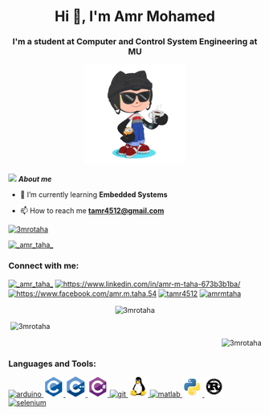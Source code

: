<h1 align="center">Hi 👋, I'm Amr Mohamed</h1>
<h3 align="center">I'm a student at Computer and Control System Engineering at MU</h3>

<div align=center>
        <img src="https://raw.githubusercontent.com/AhmedFathyDev/AhmedFathyDev/main/GitHub.png" alt="GitHub Octocat Drinking a Cup of Coffee" height="200">
</div>

 <img src="https://media.giphy.com/media/ObNTw8Uzwy6KQ/giphy.gif" width="30px">&nbsp;***About me***

- 🌱 I’m currently learning **Embedded Systems**

- 📫 How to reach me **tamr4512@gmail.com**

<p align="left"> <a href="https://github.com/ryo-ma/github-profile-trophy"><img src="https://github-profile-trophy.vercel.app/?username=3mrotaha" alt="3mrotaha" /></a> </p>

<p align="left"> <a href="https://twitter.com/_amr_taha_" target="blank"><img src="https://img.shields.io/twitter/follow/_amr_taha_?logo=twitter&style=for-the-badge" alt="_amr_taha_" /></a> </p>


<h3 align="left">Connect with me:</h3>
<p align="left">
<a href="https://twitter.com/_amr_taha_" target="blank"><img align="center" src="https://raw.githubusercontent.com/rahuldkjain/github-profile-readme-generator/master/src/images/icons/Social/twitter.svg" alt="_amr_taha_" height="30" width="40" /></a>
<a href="https://linkedin.com/in/https://www.linkedin.com/in/amr-m-taha-673b3b1ba/" target="blank"><img align="center" src="https://raw.githubusercontent.com/rahuldkjain/github-profile-readme-generator/master/src/images/icons/Social/linked-in-alt.svg" alt="https://www.linkedin.com/in/amr-m-taha-673b3b1ba/" height="30" width="40" /></a>
<a href="https://fb.com/https://www.facebook.com/amr.m.taha.54" target="blank"><img align="center" src="https://raw.githubusercontent.com/rahuldkjain/github-profile-readme-generator/master/src/images/icons/Social/facebook.svg" alt="https://www.facebook.com/amr.m.taha.54" height="30" width="40" /></a>
<a href="https://www.hackerrank.com/tamr4512" target="blank"><img align="center" src="https://raw.githubusercontent.com/rahuldkjain/github-profile-readme-generator/master/src/images/icons/Social/hackerrank.svg" alt="tamr4512" height="30" width="40" /></a>
<a href="https://codeforces.com/profile/amrmtaha" target="blank"><img align="center" src="https://raw.githubusercontent.com/rahuldkjain/github-profile-readme-generator/master/src/images/icons/Social/codeforces.svg" alt="amrmtaha" height="30" width="40" /></a>
</p>

<div>
<p align = "center"><img  align="center" src="https://github-readme-stats.vercel.app/api/top-langs?username=3mrotaha&show_icons=true&locale=en&layout=compact" alt="3mrotaha" /></p>
</div>

<p align = "left">&nbsp;<img align="center" width="200" height="100" src="https://github-readme-stats.vercel.app/api?username=3mrotaha&show_icons=true&locale=en" alt="3mrotaha" /></p>

<p align = "right"><img align="center" width="200" height="100" src="https://github-readme-streak-stats.herokuapp.com/?user=3mrotaha&" alt="3mrotaha" /></p>

<h3 align="left">Languages and Tools:</h3>
<p align="left"> <a href="https://www.arduino.cc/" target="_blank" rel="noreferrer"> <img src="https://cdn.worldvectorlogo.com/logos/arduino-1.svg" alt="arduino" width="40" height="40"/> </a> <a href="https://www.cprogramming.com/" target="_blank" rel="noreferrer"> <img src="https://raw.githubusercontent.com/devicons/devicon/master/icons/c/c-original.svg" alt="c" width="40" height="40"/> </a> <a href="https://www.w3schools.com/cpp/" target="_blank" rel="noreferrer"> <img src="https://raw.githubusercontent.com/devicons/devicon/master/icons/cplusplus/cplusplus-original.svg" alt="cplusplus" width="40" height="40"/> </a> <a href="https://www.w3schools.com/cs/" target="_blank" rel="noreferrer"> <img src="https://raw.githubusercontent.com/devicons/devicon/master/icons/csharp/csharp-original.svg" alt="csharp" width="40" height="40"/> </a> <a href="https://git-scm.com/" target="_blank" rel="noreferrer"> <img src="https://www.vectorlogo.zone/logos/git-scm/git-scm-icon.svg" alt="git" width="40" height="40"/> </a> <a href="https://www.linux.org/" target="_blank" rel="noreferrer"> <img src="https://raw.githubusercontent.com/devicons/devicon/master/icons/linux/linux-original.svg" alt="linux" width="40" height="40"/> </a> <a href="https://www.mathworks.com/" target="_blank" rel="noreferrer"> <img src="https://upload.wikimedia.org/wikipedia/commons/2/21/Matlab_Logo.png" alt="matlab" width="40" height="40"/> </a> <a href="https://www.python.org" target="_blank" rel="noreferrer"> <img src="https://raw.githubusercontent.com/devicons/devicon/master/icons/python/python-original.svg" alt="python" width="40" height="40"/> </a> <a href="https://www.rust-lang.org" target="_blank" rel="noreferrer"> <img src="https://raw.githubusercontent.com/devicons/devicon/master/icons/rust/rust-plain.svg" alt="rust" width="40" height="40"/> </a> <a href="https://www.selenium.dev" target="_blank" rel="noreferrer"> <img src="https://raw.githubusercontent.com/detain/svg-logos/780f25886640cef088af994181646db2f6b1a3f8/svg/selenium-logo.svg" alt="selenium" width="40" height="40"/> </a> </p>
